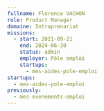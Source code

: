```yaml
---
fullname: Florence VACHON
role: Product Manager
domaine: Intraprenariat
missions:
  - start: 2021-09-21
    end: 2024-06-30
    status: admin
    employer: Pôle emploi
    startups:
      - mes-aides-pole-emploi
startups:
  - mes-aides-pole-emploi
previously:
  - mes-evenements-emploi
---
```

